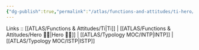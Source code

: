 ```yaml
---
{"dg-publish":true,"permalink":"/atlas/functions-and-attitudes/ti-hero/"}
---
```


Links :: [[ATLAS/Functions & Attitudes/Ti\|Ti]] | [[ATLAS/Functions & Attitudes/Hero 🦸‍♂️\|Hero 🦸‍♂️]] | [[ATLAS/Typology MOC/INTP\|INTP]] | [[ATLAS/Typology MOC/ISTP\|ISTP]]